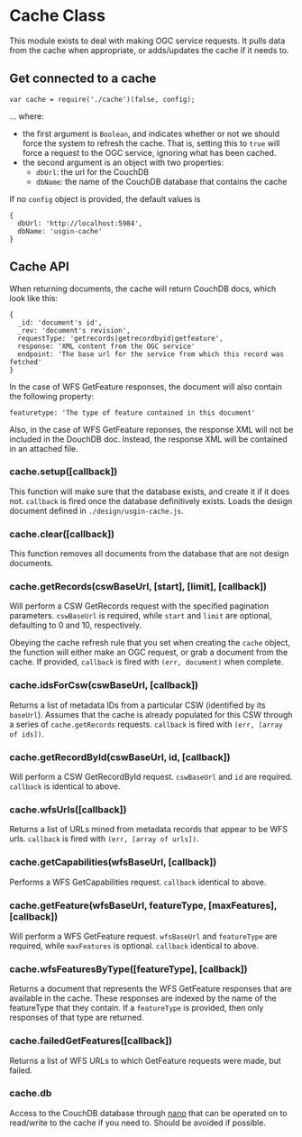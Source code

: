 # Cache Class

This module exists to deal with making OGC service requests. It pulls data from the cache when appropriate, or adds/updates the cache if it needs to.

## Get connected to a cache

    var cache = require('./cache')(false, config);
  
... where:

- the first argument is `Boolean`, and indicates whether or not we should force the system to refresh the cache. That is, setting this to `true` will force a request to the OGC service, ignoring what has been cached.
- the second argument is an object with two properties:
  - `dbUrl`: the url for the CouchDB
  - `dbName`: the name of the CouchDB database that contains the cache
  
If no `config` object is provided, the default values is

    {
      dbUrl: 'http://localhost:5984',
      dbName: 'usgin-cache'
    }
  
## Cache API

When returning documents, the cache will return CouchDB docs, which look like this:

    {
      _id: 'document's id',
      _rev: 'document's revision',
      requestType: 'getrecords|getrecordbyid|getfeature',
      response: 'XML content from the OGC service'
      endpoint: 'The base url for the service from which this record was fetched'
    }

In the case of WFS GetFeature responses, the document will also contain the following property:

    featuretype: 'The type of feature contained in this document'

Also, in the case of WFS GetFeature reponses, the response XML will not be included in the DouchDB doc. Instead, the response XML will be contained in an attached file.

### cache.setup([callback])

This function will make sure that the database exists, and create it if it does not. `callback` is fired once the database definitively exists. Loads the design document defined in `./design/usgin-cache.js`.

### cache.clear([callback])

This function removes all documents from the database that are not design documents.

### cache.getRecords(cswBaseUrl, [start], [limit], [callback])

Will perform a CSW GetRecords request with the specified pagination parameters. `cswBaseUrl` is required, while `start` and `limit` are optional, defaulting to 0 and 10, respectively. 

Obeying the cache refresh rule that you set when creating the `cache` object, the function will either make an OGC request, or grab a document from the cache. If provided, `callback` is fired with `(err, document)` when complete.

### cache.idsForCsw(cswBaseUrl, [callback])

Returns a list of metadata IDs from a particular CSW (identified by its `baseUrl`). Assumes that the cache is already populated for this CSW through a series of `cache.getRecords` requests. `callback` is fired with `(err, [array of ids])`.
  
### cache.getRecordById(cswBaseUrl, id, [callback])

Will perform a CSW GetRecordById request. `cswBaseUrl` and `id` are required. `callback` is identical to above.

### cache.wfsUrls([callback])

Returns a list of URLs mined from metadata records that appear to be WFS urls. `callback` is fired with `(err, [array of urls])`.

### cache.getCapabilities(wfsBaseUrl, [callback])

Performs a WFS GetCapabilities request. `callback` identical to above.

### cache.getFeature(wfsBaseUrl, featureType, [maxFeatures], [callback])

Will perform a WFS GetFeature request. `wfsBaseUrl` and `featureType` are required, while `maxFeatures` is optional. `callback` identical to above.

### cache.wfsFeaturesByType([featureType], [callback])

Returns a document that represents the WFS GetFeature responses that are available in the cache. These responses are indexed by the name of the featureType that they contain. If a `featureType` is provided, then only responses of that type are returned.

### cache.failedGetFeatures([callback])

Returns a list of WFS URLs to which GetFeature requests were made, but failed.

### cache.db

Access to the CouchDB database through [nano](https://github.com/dscape/nano#document-functions) that can be operated on to read/write to the cache if you need to. Should be avoided if possible.